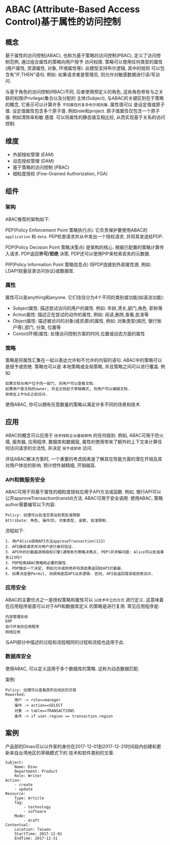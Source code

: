 # ABAC (Attribute-Based Access Control)基于属性的访问控制

## 概念

基于属性的访问控制(ABAC), 也称为基于策略的访问控制(PBAC), 定义了访问控制范例, 通过组合属性的策略向用户授予
访问权限. 策略可以使用任何类型的属性(用户属性, 资源属性, 对象, 环境属性等). 此模型支持布尔逻辑, 其中的规则
可以包含有"IF,THEN"语句. 例如: 如果请求者是管理员, 则允许对敏感数据进行读/写访问.


与基于角色的访问控制(RBAC)不同, 后者使用预定义的角色, 这些角色带有与之关联的权限(Privilege)集合以及分配的
主体(Subject), 与ABAC的关键区别在于策略的概念, 它表示可以计算许多 `不同属性的复杂布尔规则集`. 属性值可以
是设定值或原子值. 设定值属性包含多个原子值. 例如role和project. 原子值属性仅包含一个原子值. 例如清除率和敏
感度. 可以将属性的静态值互相比较, 从而实现基于关系的访问控制.

## 维度

- 外部授权管理 (EAM)
- 动态授权管理 (DAM)
- 基于策略的访问控制 (PBAC)
- 细粒度授权 (Fine-Grained Authorization, FGA)

## 组件

### 架构

ABAC推荐的架构如下:

PEP(Policy Enforcement Point 策略执行点): 它负责保护要使用ABAC的 `application` 和 `data`. 
PEP检查请求并从中发出一个授权请求, 并将其发送给PDP.

PDP(Policy Decision Point 策略决策点) 是架构的核心. 根据已配置的策略计算传入请求. PDP返回**许可/拒绝** 
决策. PDP还可以使用PIP来检索丢失的元数据.

PIP(Policy Information Point 策略信息点) 将PDP连接到外部属性源, 例如: LDAP(轻量目录访问协议)或数据库.

### 属性

属性可以是anything和anyone. 它们往往分为4个不同的类别或功能(如语法功能):

- Subject属性: 描述尝试访问的用户的属性. 例如: 年龄,清关,部门,角色, 职称等
- Action属性: 描述正在尝试的动作的属性, 例如: 阅读,删除,查看,批准等
- Object属性: 描述被访问的对象(或资源)的属性, 例如: 对象类型(病历, 银行账户等),部门, 分类, 位置等
- Contxt(环境)属性: 处理访问控制方案的时间,位置或动态方面的属性

### 策略

策略是将属性汇集在一起以表达允许和不允许的内容的语句. ABAC中的策略可以是授予或拒绝. 策略也可以是
本地策略或全局策略, 并且策略之间可以进行覆盖. 例如:

```
如果文档与用户位于同一部门, 则用户可以查看文档. 
如果用户是文档的owner, 并且文档处于草稿模式, 则用户可以编辑文档.
拒绝在上午9点之前访问.
```

使用ABAC, 你可以拥有任意数量的策略以满足许多不同的场景和技术.

## 应用

ABAC的概念可以应用于 `技术栈和企业基础架构` 的任何级别. 例如, ABAC可用于防火墙, 服务器, 应用程序, 数据库和数据层,
属性的使用带来了额外的上下文来计算任何访问请求的合法性, 并决定 `授予或拒绝` 访问.

评估ABAC解决方案时, 一个重要的考虑因素是了解其在性能方面的潜在开销及其对用户体验的影响. 预计控件越精细, 开销越高.

### API和微服务安全

ABAC可用于将基于属性的细粒度授权应用于API方法或函数. 例如, 银行API可以公开approveTransaction(transId)方法. 
ABAC可用于安全调用. 使用ABAC, 策略author需要编写以下内容:

```
Policy: 经理可以批准交易达到其批准限额
Attribute: 角色, 操作ID, 对象类型, 金额, 批准限制.
```

流程如下:

```
1. 用户Alice调用API方法approveTransaction(123)
2. API接收请求并对用户进行身份验证.
3. API中的拦截器调用授权引擎(通常称为策略决策点, PDP)并求解问题: Alice可以批准事务123吗?
3. PDP检索ABAC策略和必要的属性.
4. PDP做出一个决定, 例如允许或拒绝并将其结果返回给API拦截器.
5. 如果决定是Permit, 则调用底层API业务逻辑. 否则, API会返回错误或拒绝访问.
```

### 应用安全

ABAC的主要优点之一是授权策略和属性可以 `以技术中立的方式` 进行定义. 这意味着在应用程序层面可以对于API和数据库定义
的策略是进行复用. 常见应用程序是:

```
内容管理系统
ERP
自行开发的应用程序
网络应用
```

与API部分中描述的过程和流程相同的过程和流程也适用于此.

### 数据库安全

使用ABAC, 可以定义适用于多个数据库的策略. 这称为动态数据匹配.

案例:

```
Policy: 经理可以查看其所在地区的交易
Reworked: 
    用户 -> role==manager
    操作 -> action==SELECT 
    对象 -> table==TRANSACTIONS
    条件 -> if user.region == transaction.region
```

## 案例

产品部的Dinao可以以作家的身份在2017-12-01到2017-12-31时间段内创建和更新来自台湾地区的草稿模式下的
技术和软件类别的文章.

```
Subject:
    Name: Dino
    Department: Product
    Role: Writer
Action:
    - create
    - update
Resource:
    Type: Article
    Tag:
        - technology
        - software
    Mode:
        - draft
Contextual:
    Location: Taiwan
    StartTime: 2017-12-01
    EndTime: 2017-12-31
```